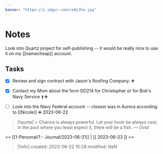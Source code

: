 ```yaml
---
banner: "https://i.imgur.com/ce8zJha.jpg"
---
```

# Notes
Look into Quartz project for self-publishing -- it would be really nice to use it on my [[namecheap]] account.   



## Tasks
- [x] Review and sign contract with Jason's Roofing Company. ➕

- [x] Contact my Mom about the form DD214 for Christopher or for Bob's Navy Service ⏫ ➕

- [ ] Look into the Navy Federal account -- closest was in Aurora according to [[Nicole]] ➕ 2023-06-22

>[!quote] > Chance is always powerful. Let your hook be always cast; in the pool where you least expect it, there will be a fish.
> — <cite>Ovid</cite>




<< [[1-Personal/1 - Journal/2023-06-21]] | [[ 2023-06-23 ]] >>

> [!info]
>  created: 2023-06-22 10:28
>  modified: NaN